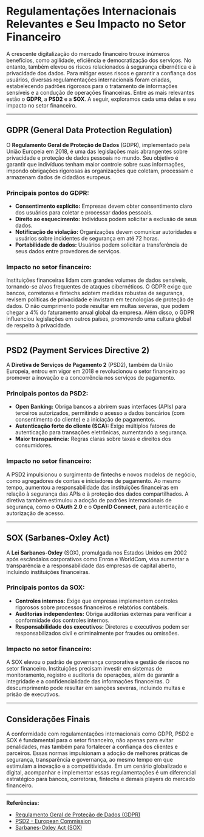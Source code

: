 # Regulamentações Internacionais Relevantes e Seu Impacto no Setor Financeiro

A crescente digitalização do mercado financeiro trouxe inúmeros benefícios, como agilidade, eficiência e democratização dos serviços. No entanto, também elevou os riscos relacionados à segurança cibernética e à privacidade dos dados. Para mitigar esses riscos e garantir a confiança dos usuários, diversas regulamentações internacionais foram criadas, estabelecendo padrões rigorosos para o tratamento de informações sensíveis e a condução de operações financeiras. Entre as mais relevantes estão o **GDPR**, a **PSD2** e a **SOX**. A seguir, exploramos cada uma delas e seu impacto no setor financeiro.

---

## GDPR (General Data Protection Regulation)

O **Regulamento Geral de Proteção de Dados** (GDPR), implementado pela União Europeia em 2018, é uma das legislações mais abrangentes sobre privacidade e proteção de dados pessoais no mundo. Seu objetivo é garantir que indivíduos tenham maior controle sobre suas informações, impondo obrigações rigorosas às organizações que coletam, processam e armazenam dados de cidadãos europeus.

### Principais pontos do GDPR:
- **Consentimento explícito:** Empresas devem obter consentimento claro dos usuários para coletar e processar dados pessoais.
- **Direito ao esquecimento:** Indivíduos podem solicitar a exclusão de seus dados.
- **Notificação de violação:** Organizações devem comunicar autoridades e usuários sobre incidentes de segurança em até 72 horas.
- **Portabilidade de dados:** Usuários podem solicitar a transferência de seus dados entre provedores de serviços.

### Impacto no setor financeiro:
Instituições financeiras lidam com grandes volumes de dados sensíveis, tornando-se alvos frequentes de ataques cibernéticos. O GDPR exige que bancos, corretoras e fintechs adotem medidas robustas de segurança, revisem políticas de privacidade e invistam em tecnologias de proteção de dados. O não cumprimento pode resultar em multas severas, que podem chegar a 4% do faturamento anual global da empresa. Além disso, o GDPR influenciou legislações em outros países, promovendo uma cultura global de respeito à privacidade.

---

## PSD2 (Payment Services Directive 2)

A **Diretiva de Serviços de Pagamento 2** (PSD2), também da União Europeia, entrou em vigor em 2018 e revolucionou o setor financeiro ao promover a inovação e a concorrência nos serviços de pagamento.

### Principais pontos da PSD2:
- **Open Banking:** Obriga bancos a abrirem suas interfaces (APIs) para terceiros autorizados, permitindo o acesso a dados bancários (com consentimento do cliente) e a iniciação de pagamentos.
- **Autenticação forte do cliente (SCA):** Exige múltiplos fatores de autenticação para transações eletrônicas, aumentando a segurança.
- **Maior transparência:** Regras claras sobre taxas e direitos dos consumidores.

### Impacto no setor financeiro:
A PSD2 impulsionou o surgimento de fintechs e novos modelos de negócio, como agregadores de contas e iniciadores de pagamento. Ao mesmo tempo, aumentou a responsabilidade das instituições financeiras em relação à segurança das APIs e à proteção dos dados compartilhados. A diretiva também estimulou a adoção de padrões internacionais de segurança, como o **OAuth 2.0** e o **OpenID Connect**, para autenticação e autorização de acesso.

---

## SOX (Sarbanes-Oxley Act)

A **Lei Sarbanes-Oxley** (SOX), promulgada nos Estados Unidos em 2002 após escândalos corporativos como Enron e WorldCom, visa aumentar a transparência e a responsabilidade das empresas de capital aberto, incluindo instituições financeiras.

### Principais pontos da SOX:
- **Controles internos:** Exige que empresas implementem controles rigorosos sobre processos financeiros e relatórios contábeis.
- **Auditorias independentes:** Obriga auditorias externas para verificar a conformidade dos controles internos.
- **Responsabilidade dos executivos:** Diretores e executivos podem ser responsabilizados civil e criminalmente por fraudes ou omissões.

### Impacto no setor financeiro:
A SOX elevou o padrão de governança corporativa e gestão de riscos no setor financeiro. Instituições precisam investir em sistemas de monitoramento, registro e auditoria de operações, além de garantir a integridade e a confidencialidade das informações financeiras. O descumprimento pode resultar em sanções severas, incluindo multas e prisão de executivos.

---

## Considerações Finais

A conformidade com regulamentações internacionais como GDPR, PSD2 e SOX é fundamental para o setor financeiro, não apenas para evitar penalidades, mas também para fortalecer a confiança dos clientes e parceiros. Essas normas impulsionam a adoção de melhores práticas de segurança, transparência e governança, ao mesmo tempo em que estimulam a inovação e a competitividade. Em um cenário globalizado e digital, acompanhar e implementar essas regulamentações é um diferencial estratégico para bancos, corretoras, fintechs e demais players do mercado financeiro.

---

**Referências:**
- [Regulamento Geral de Proteção de Dados (GDPR)](https://gdpr.eu/)
- [PSD2 - European Commission](https://ec.europa.eu/info/business-economy-euro/banking-and-finance/consumer-finance-and-payments/payment-services/payment-services-directive-psd2_en)
- [Sarbanes-Oxley Act (SOX)](https://www.sec.gov/about/laws/soa2002.pdf)